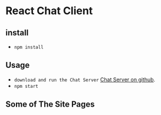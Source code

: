 # React Chat Client

## install

- `npm install`

## Usage

- `download and run the Chat Server` [Chat Server on github](https://github.com/LaKhDaR619/Chat-Server).
- `npm start`

## Some of The Site Pages
